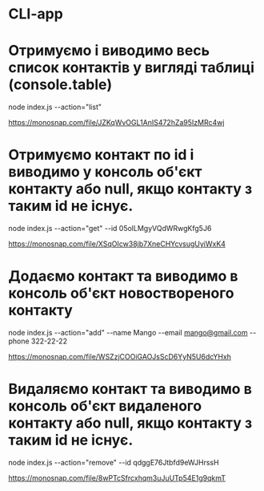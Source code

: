# CLI-app

# Отримуємо і виводимо весь список контактів у вигляді таблиці (console.table)

node index.js --action="list"

https://monosnap.com/file/JZKqWvOGL1AnIS472hZa95IzMRc4wj

# Отримуємо контакт по id і виводимо у консоль об'єкт контакту або null, якщо контакту з таким id не існує.

node index.js --action="get" --id 05olLMgyVQdWRwgKfg5J6

https://monosnap.com/file/XSqOIcw38jb7XneCHYcvsugUyiWxK4

# Додаємо контакт та виводимо в консоль об'єкт новоствореного контакту

node index.js --action="add" --name Mango --email mango@gmail.com --phone 322-22-22

https://monosnap.com/file/WSZzjCOOiGAOJsScD6YyN5U6dcYHxh

# Видаляємо контакт та виводимо в консоль об'єкт видаленого контакту або null, якщо контакту з таким id не існує.

node index.js --action="remove" --id qdggE76Jtbfd9eWJHrssH

https://monosnap.com/file/8wPTcSfrcxhqm3uJuUTp54E1g9qkmT
